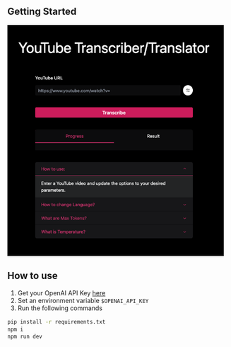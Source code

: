## Getting Started

<img src="./public/github.png" alt="alt text" width="490" height="522">

## How to use

1. Get your OpenAI API Key [here](https://platform.openai.com/account/api-keys)
2. Set an environment variable `$OPENAI_API_KEY`
3. Run the following commands

```bash
pip install -r requirements.txt
npm i
npm run dev
```
